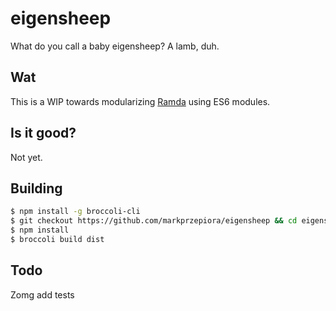 eigensheep
==========

What do you call a baby eigensheep? A lamb, duh.


## Wat

This is a WIP towards modularizing [Ramda](https://github.com/CrossEye/ramda)
using ES6 modules.


## Is it good?

Not yet.


## Building

```bash
$ npm install -g broccoli-cli
$ git checkout https://github.com/markprzepiora/eigensheep && cd eigensheep
$ npm install
$ broccoli build dist
```


## Todo

Zomg add tests
